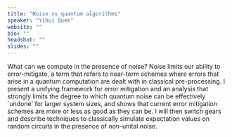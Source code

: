 ```yaml
---
title: "Noise vs quantum algorithms"
speaker: "Yihui Quek"
website: ""
bio: ""
headshot: ""
slides: ""
---
```


What can we compute in the presence of noise? Noise limits our ability to error-mitigate, a term that refers to near-term schemes where errors that arise in a quantum computation are dealt with in classical pre-processing. I present a unifying framework for error mitigation and an analysis that strongly limits the degree to which quantum noise can be effectively `undone' for larger system sizes, and shows that current error mitigation schemes are more or less as good as they can be. I will then switch gears and describe techniques to classically simulate expectation values on random circuits in the presence of non-unital noise.
